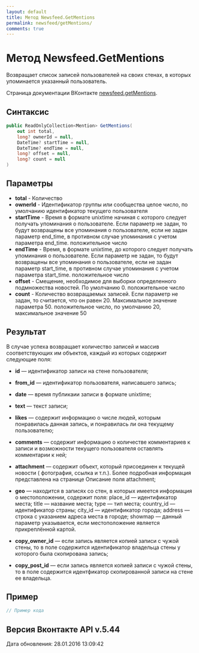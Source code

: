 ```yaml
---
layout: default
title: Метод Newsfeed.GetMentions
permalink: newsfeed/getMentions/
comments: true
---
```

# Метод Newsfeed.GetMentions
Возвращает список записей пользователей на своих стенах, в которых упоминается указанный пользователь.

Страница документации ВКонтакте [newsfeed.getMentions](https://vk.com/dev/newsfeed.getMentions).
## Синтаксис
``` csharp
public ReadOnlyCollection<Mention> GetMentions(
	out int total,
	long? ownerId = null,
	DateTime? startTime = null,
	DateTime? endTime = null,
	long? offset = null,
	long? count = null
)
```

## Параметры
+ **total** - Количество
+ **ownerId** - Идентификатор группы или сообщества целое число, по умолчанию идентификатор текущего пользователя
+ **startTime** - Время в формате unixtime начиная с которого следует получать упоминания о пользователе. 
Если параметр не задан, то будут возвращены все упоминания о пользователе, если не задан параметр end_time, в противном случае упоминания с учетом параметра end_time. положительное число
+ **endTime** - Время, в формате unixtime, до которого следует получать упоминания о пользователе. 
Если параметр не задан, то будут возвращены все упоминания о пользователе, если не задан параметр start_time, в противном случае упоминания с учетом параметра start_time. положительное число
+ **offset** - Смещение, необходимое для выборки определенного подмножества новостей. По умолчанию 0. положительное число
+ **count** - Количество возвращаемых записей. Если параметр не задан, то считается, что он равен 20. Максимальное значение параметра 50. положительное число, по умолчанию 20, максимальное значение 50

## Результат
В случае успеха возвращает количество записей и массив соответствующих им объектов, каждый из которых содержит следующие поля: 

+ **id** — идентификатор записи на стене пользователя; 
+ **from_id** — идентификатор пользователя, написавшего запись; 
+ **date** — время публикаии записи в формате unixtime; 
+ **text** — текст записи; 
+ **likes** — содержит информацию о числе людей, которым понравилась данная запись, и понравилась ли она текущему пользователю; 
+ **comments** — содержит информацию о количестве комментариев к записи и возможности текущего пользователя оставлять комментарии к ней; 
+ **attachment** — содержит объект, который присоединен к текущей новости ( фотография, ссылка и т.п.). Более подробная информация представлена на странице Описание поля attachment; 
+ **geo** — находится в записях со стен, в которых имеется информация о местоположении, содержит поля: 
place_id — идентификатор места; 
title — название места; 
type — тип места; 
country_id — идентификатор страны; 
city_id — идентификатор города; 
address — строка с указанием адреса места в городе; 
showmap — данный параметр указывается, если местоположение является прикреплённой картой. 

+ **copy_owner_id** — если запись является копией записи с чужой стены, то в поле содержится идентификатор владельца стены у которого была скопирована запись; 
+ **copy_post_id** — если запись является копией записи с чужой стены, то в поле содержится идентфикатор скопированной записи на стене ее владельца.

## Пример
``` csharp
// Пример кода
```

## Версия Вконтакте API v.5.44
Дата обновления: 28.01.2016 13:09:42
